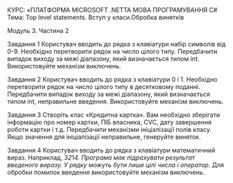 КУРС: «ПЛАТФОРМА MICROSOFT .NETТА МОВА ПРОГРАМУВАННЯ C#
Тема: Top level statements. Вступ у класи.Обробка винятків

Модуль 3. Частина 2

Завдання 1
Користувач вводить до рядка з клавіатури набір символів від 0-9. Необхідно перетворити рядок на число цілого типу. Передбачити випадок виходу за межі діапазону,
який визначається типом int. Використовуйте механізм
виключень.

Завдання 2
Користувач вводить до рядка з клавіатури 0 і 1. Необхідно перетворити рядок на число цілого типу в десятковому
поданні. Передбачити випадок виходу за межі діапазону,
який визначається типом int, неправильне введення. Використовуйте механізм виключень.

Завдання 3
Створіть клас «Кредитна картка». Вам необхідно зберігати інформацію про номер картки, ПІБ власника, CVC, дату
завершення роботи картки і т.д. Передбачити механізми
ініціалізації полів класу. Якщо значення для ініціалізації
неправильне, генеруйте виняток.

Завдання 4
Користувач вводить до рядка з клавіатури математичний вираз. Наприклад, 3*2*1*4. Програма має підрахувати
результат введеного виразу. У рядку можуть бути лише
цілі числа і оператор*. Для обробки помилок введення
використовуйте механізм виключень.
